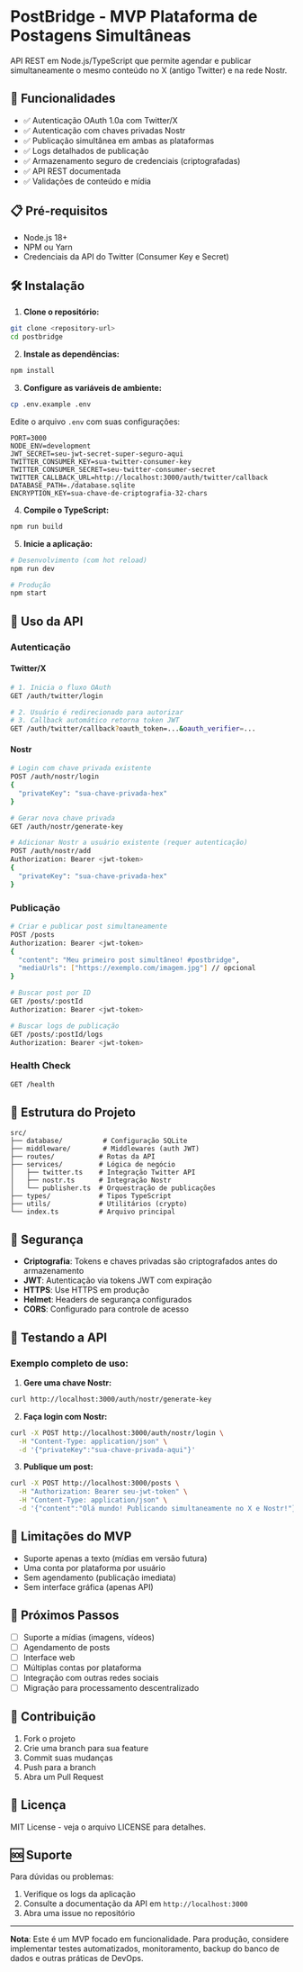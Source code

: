 # PostBridge - MVP Plataforma de Postagens Simultâneas

API REST em Node.js/TypeScript que permite agendar e publicar simultaneamente o mesmo conteúdo no X (antigo Twitter) e na rede Nostr.

## 🚀 Funcionalidades

- ✅ Autenticação OAuth 1.0a com Twitter/X
- ✅ Autenticação com chaves privadas Nostr
- ✅ Publicação simultânea em ambas as plataformas
- ✅ Logs detalhados de publicação
- ✅ Armazenamento seguro de credenciais (criptografadas)
- ✅ API REST documentada
- ✅ Validações de conteúdo e mídia

## 📋 Pré-requisitos

- Node.js 18+ 
- NPM ou Yarn
- Credenciais da API do Twitter (Consumer Key e Secret)

## 🛠️ Instalação

1. **Clone o repositório:**
```bash
git clone <repository-url>
cd postbridge
```

2. **Instale as dependências:**
```bash
npm install
```

3. **Configure as variáveis de ambiente:**
```bash
cp .env.example .env
```

Edite o arquivo `.env` com suas configurações:
```env
PORT=3000
NODE_ENV=development
JWT_SECRET=seu-jwt-secret-super-seguro-aqui
TWITTER_CONSUMER_KEY=sua-twitter-consumer-key
TWITTER_CONSUMER_SECRET=seu-twitter-consumer-secret
TWITTER_CALLBACK_URL=http://localhost:3000/auth/twitter/callback
DATABASE_PATH=./database.sqlite
ENCRYPTION_KEY=sua-chave-de-criptografia-32-chars
```

4. **Compile o TypeScript:**
```bash
npm run build
```

5. **Inicie a aplicação:**
```bash
# Desenvolvimento (com hot reload)
npm run dev

# Produção
npm start
```

## 📖 Uso da API

### Autenticação

#### Twitter/X
```bash
# 1. Inicia o fluxo OAuth
GET /auth/twitter/login

# 2. Usuário é redirecionado para autorizar
# 3. Callback automático retorna token JWT
GET /auth/twitter/callback?oauth_token=...&oauth_verifier=...
```

#### Nostr
```bash
# Login com chave privada existente
POST /auth/nostr/login
{
  "privateKey": "sua-chave-privada-hex"
}

# Gerar nova chave privada
GET /auth/nostr/generate-key

# Adicionar Nostr a usuário existente (requer autenticação)
POST /auth/nostr/add
Authorization: Bearer <jwt-token>
{
  "privateKey": "sua-chave-privada-hex"
}
```

### Publicação

```bash
# Criar e publicar post simultaneamente
POST /posts
Authorization: Bearer <jwt-token>
{
  "content": "Meu primeiro post simultâneo! #postbridge",
  "mediaUrls": ["https://exemplo.com/imagem.jpg"] // opcional
}

# Buscar post por ID
GET /posts/:postId
Authorization: Bearer <jwt-token>

# Buscar logs de publicação
GET /posts/:postId/logs
Authorization: Bearer <jwt-token>
```

### Health Check

```bash
GET /health
```

## 🔧 Estrutura do Projeto

```
src/
├── database/          # Configuração SQLite
├── middleware/        # Middlewares (auth JWT)
├── routes/           # Rotas da API
├── services/         # Lógica de negócio
│   ├── twitter.ts    # Integração Twitter API
│   ├── nostr.ts      # Integração Nostr
│   └── publisher.ts  # Orquestração de publicações
├── types/            # Tipos TypeScript
├── utils/            # Utilitários (crypto)
└── index.ts          # Arquivo principal
```

## 🔐 Segurança

- **Criptografia**: Tokens e chaves privadas são criptografados antes do armazenamento
- **JWT**: Autenticação via tokens JWT com expiração
- **HTTPS**: Use HTTPS em produção
- **Helmet**: Headers de segurança configurados
- **CORS**: Configurado para controle de acesso

## 🧪 Testando a API

### Exemplo completo de uso:

1. **Gere uma chave Nostr:**
```bash
curl http://localhost:3000/auth/nostr/generate-key
```

2. **Faça login com Nostr:**
```bash
curl -X POST http://localhost:3000/auth/nostr/login \
  -H "Content-Type: application/json" \
  -d '{"privateKey":"sua-chave-privada-aqui"}'
```

3. **Publique um post:**
```bash
curl -X POST http://localhost:3000/posts \
  -H "Authorization: Bearer seu-jwt-token" \
  -H "Content-Type: application/json" \
  -d '{"content":"Olá mundo! Publicando simultaneamente no X e Nostr!"}'
```

## 📝 Limitações do MVP

- Suporte apenas a texto (mídias em versão futura)
- Uma conta por plataforma por usuário
- Sem agendamento (publicação imediata)
- Sem interface gráfica (apenas API)

## 🔮 Próximos Passos

- [ ] Suporte a mídias (imagens, vídeos)
- [ ] Agendamento de posts
- [ ] Interface web
- [ ] Múltiplas contas por plataforma
- [ ] Integração com outras redes sociais
- [ ] Migração para processamento descentralizado

## 🤝 Contribuição

1. Fork o projeto
2. Crie uma branch para sua feature
3. Commit suas mudanças
4. Push para a branch
5. Abra um Pull Request

## 📄 Licença

MIT License - veja o arquivo LICENSE para detalhes.

## 🆘 Suporte

Para dúvidas ou problemas:
1. Verifique os logs da aplicação
2. Consulte a documentação da API em `http://localhost:3000`
3. Abra uma issue no repositório

---

**Nota**: Este é um MVP focado em funcionalidade. Para produção, considere implementar testes automatizados, monitoramento, backup do banco de dados e outras práticas de DevOps. 